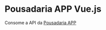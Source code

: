 # Pousadaria APP Vue.js

Consome a API da [Pousadaria APP](https://github.com/mateuscavedini/pousadaria-app)